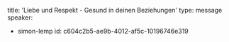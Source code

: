 title: 'Liebe und Respekt - Gesund in deinen Beziehungen'
type: message
speaker:
  - simon-lemp
id: c604c2b5-ae9b-4012-af5c-10196746e319
